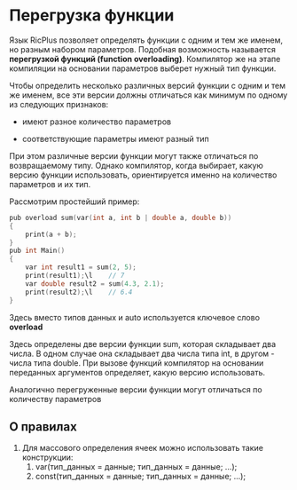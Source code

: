 # Перегрузка функции
Язык RicPlus позволяет определять функции с одним и тем же именем, но разным набором параметров.
Подобная возможность называется **перегрузкой функций (function overloading)**.
Компилятор же на этапе компиляции на основании параметров выберет нужный тип функции.

Чтобы определить несколько различных версий функции с одним и тем же именем, все эти версии должны отличаться как минимум по одному из следующих признаков:

- имеют разное количество параметров

- соответствующие параметры имеют разный тип

При этом различные версии функции могут также отличаться по возвращаемому типу.
Однако компилятор, когда выбирает, какую версию функции использовать, ориентируется именно на количество параметров и их тип.

Рассмотрим простейший пример:
```C
pub overload sum(var(int a, int b | double a, double b))
{
    print(a + b);
}
pub int Main()
{
    var int result1 = sum(2, 5);
    print(result1);\l    // 7
    var double result2 = sum(4.3, 2.1);
    print(result2);\l    // 6.4
}
```
Здесь вместо типов данных и auto используется ключевое слово **overload**

Здесь определены две версии функции sum,
которая складывает два числа.
В одном случае она складывает два числа типа int,
в другом - числа типа double.
При вызове функций компилятор на основании переданных аргументов определяет,
какую версию использовать.

Аналогично перегруженные версии функции могут отличаться по количеству параметров

## О правилах
1. Для массового определения ячеек можно использовать такие конструкции:
    1. var(тип_данных = данные; тип_данных = данные; ...);
    2. const(тип_данных = данные; тип_данных = данные; ...);
